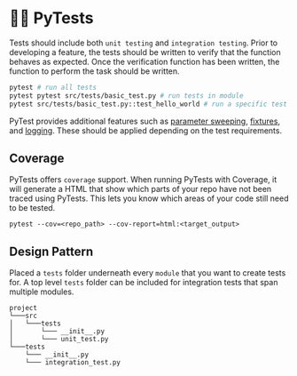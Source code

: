 # 👨‍🔬 PyTests
Tests should include both `unit testing` and `integration testing`.  Prior to developing a feature, the tests should be written to verify that the function behaves as expected.  Once the verification function has been written, the function to perform the task should be written.

```bash
pytest # run all tests
pytest pytest src/tests/basic_test.py # run tests in module
pytest src/tests/basic_test.py::test_hello_world # run a specific test
```

PyTest provides additional features such as [parameter sweeping](https://docs.pytest.org/en/7.1.x/example/parametrize.html), [fixtures](https://docs.pytest.org/en/7.1.x/explanation/fixtures.html?highlight=fixtures), and [logging](https://docs.pytest.org/en/7.1.x/how-to/logging.html?highlight=fixtures).  These should be applied depending on the test requirements.

## Coverage
PyTests offers `coverage` support.  When running PyTests with Coverage, it will generate a HTML that show which parts of your repo have not been traced using PyTests.  This lets you know which areas of your code still need to be tested.

```console
pytest --cov=<repo_path> --cov-report=html:<target_output>
```
## Design Pattern
Placed a `tests` folder underneath every `module` that you want to create tests for.  A top level `tests` folder can be included for integration tests that span multiple modules.

```
project
└───src
│   └───tests
│       └─── __init__.py
│       └─── unit_test.py
└───tests
    └─── __init__.py
    └─── integration_test.py
```
